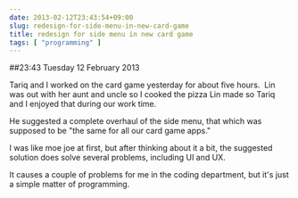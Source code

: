 ```yaml
---
date: 2013-02-12T23:43:54+09:00
slug: redesign-for-side-menu-in-new-card-game
title: redesign for side menu in new card game
tags: [ "programming" ]
---
```


##23:43 Tuesday 12 February 2013

Tariq and I worked on the card game yesterday for about five hours.  Lin was out with her aunt and uncle so I cooked the pizza Lin made so Tariq and I enjoyed that during our work time.

He suggested a complete overhaul of the side menu, that which was supposed to be "the same for all our card game apps."

I was like moe joe at first, but after thinking about it a bit, the suggested solution does solve several problems, including UI and UX.

It causes a couple of problems for me in the coding department, but it's just a simple matter of programming.
